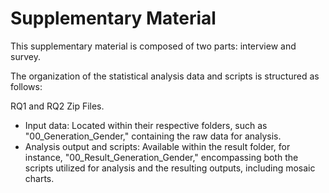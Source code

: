 # Supplementary Material
This supplementary material is composed of two parts: interview and survey.

The organization of the statistical analysis data and scripts is structured as follows:

RQ1 and RQ2 Zip Files.
- Input data: Located within their respective folders, such as "00_Generation_Gender," containing the raw data for analysis.
- Analysis output and scripts: Available within the result folder, for instance, "00_Result_Generation_Gender," encompassing both the scripts utilized for analysis and the resulting outputs, including mosaic charts.
